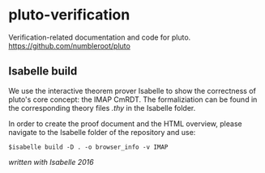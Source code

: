 # pluto-verification
Verification-related documentation and code for pluto. https://github.com/numbleroot/pluto

## Isabelle build
We use the interactive theorem prover Isabelle to show the correctness of 
pluto's core concept: the IMAP CmRDT. The formaliziation can be found in the 
corresponding theory files *.thy* in the Isabelle folder.

In order to create the proof document and the HTML overview, please navigate to the Isabelle folder of the repository and use:

`$isabelle build -D . -o browser_info -v IMAP`

*written with Isabelle 2016*
